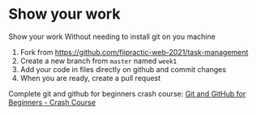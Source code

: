 # Show your work

Show your work Without needing to install git on you machine

1. Fork from https://github.com/fiipractic-web-2021/task-management
2. Create a new branch from `master` named `week1`
3. Add your code in files directly on github and commit changes
4. When you are ready, create a pull request


Complete git and github for beginners crash course:
[Git and GitHub for Beginners - Crash Course](https://www.youtube.com/watch?v=RGOj5yH7evk)